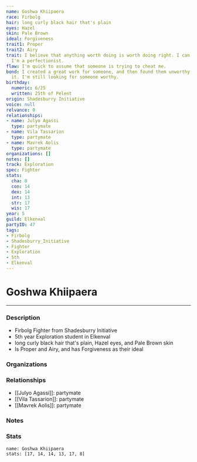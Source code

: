 ```yaml
---
name: Goshwa Khiipaera
race: Firbolg
hair: long curly black hair that's plain
eyes: Hazel
skin: Pale Brown
ideal: Forgiveness
trait1: Proper
trait2: Airy
trait: I believe that anything worth doing is worth doing right. I can't help it-
  I'm a perfectionist.
flaw: I'm quick to assume that someone is trying to cheat me.
bond: I created a great work for someone, and then found them unworthy to receive
  it. I'm still looking for someone worthy.
birthday:
  numeric: 6/25
  written: 25th of Pelent
origin: Shadesburry Initiative
voice: null
relvance: 0
relationships:
- name: Julyo Agassi
  type: partymate
- name: Vila Tassarion
  type: partymate
- name: Mavrek Aolis
  type: partymate
organizations: []
notes: []
track: Exploration
spec: Fighter
stats:
  cha: 8
  con: 14
  dex: 14
  int: 13
  str: 17
  wis: 17
year: 5
guild: Elkenval
partyID: 47
tags:
- Firbolg
- Shadesburry_Initiative
- Fighter
- Exploration
- 5th
- Elkenval
---
```

# Goshwa Khiipaera
---
### Description
- Firbolg Fighter from Shadesburry Initiative
- 5th year Exploration student in Elkenval
- long curly black hair that's plain, Hazel eyes, and Pale Brown skin
- Is Proper and Airy, and has Forgiveness as their ideal

### Organizations

### Relationships
- [[Julyo Agassi]]: partymate
- [[Vila Tassarion]]: partymate
- [[Mavrek Aolis]]: partymate

### Notes

### Stats
```statblock
name: Goshwa Khiipaera
stats: [17, 14, 14, 13, 17, 8]
```